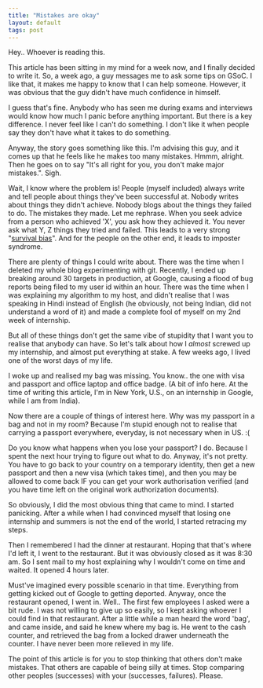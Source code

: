 ```yaml
---
title: "Mistakes are okay"
layout: default
tags: post
---
```

Hey.. Whoever is reading this.

This article has been sitting in my mind for a week now, and I finally decided
to write it. So, a week ago, a guy messages me to ask some tips on GSoC. I like
that, it makes me happy to know that I can help someone. However, it was obvious
that the guy didn't have much confidence in himself.

I guess that's fine. Anybody who has seen me during exams and interviews would
know how much I panic before anything important. But there is a key difference.
I never feel like I can't do something. I don't like it when people say they
don't have what it takes to do something.

Anyway, the story goes something like this. I'm advising this guy, and it comes
up that he feels like he makes too many mistakes. Hmmm, alright. Then he goes on
to say "It's all right for you, you don't make major mistakes.". Sigh.

Wait, I know where the problem is! People (myself included) always write and
tell people about things they've been successful at. Nobody writes about things
they didn't achieve. Nobody blogs about the things they failed to do. The
mistakes they made. Let me rephrase. When you seek advice from a person who
achieved 'X', you ask how they achieved it. You never ask what Y, Z things they
tried and failed. This leads to a very strong "[survival
bias](https://en.wikipedia.org/wiki/Survivorship_bias)". And for the people on
the other end, it leads to imposter syndrome.

There are plenty of things I could write about. There was the time when I
deleted my whole blog experimenting with git. Recently, I ended up breaking
around 30 targets in production, at Google, causing a flood of bug reports
being filed to my user id within an hour. There was the time when I was
explaining my algorithm to my host, and didn't realise that I was speaking in
Hindi instead of English (he obviously, not being Indian, did not understand a
word of it) and made a complete fool of myself on my 2nd week of internship.

But all of these things don't get the same vibe of stupidity that I want you to
realise that anybody can have. So let's talk about how I *almost* screwed up my
internship, and almost put everything at stake. A few weeks ago, I lived one of
the worst days of my life.

I woke up and realised my bag was missing. You know.. the one with visa and
passport and office laptop and office badge. (A bit of info here. At the time
of writing this article, I'm in New York, U.S., on an internship in Google,
while I am from India).

Now there are a couple of things of interest here. Why was my passport in a bag
and not in my room? Because I'm stupid enough not to realise that carrying a
passport everywhere, everyday, is not necessary when in US. :(

Do you know what happens when you lose your passport? I do. Because I spent the
next hour trying to figure out what to do. Anyway, it's not pretty. You have to
go back to your country on a temporary identity, then get a new passport and
then a new visa (which takes time), and then you may be allowed to come back IF
you can get your work authorisation verified (and you have time left on the
original work authorization documents).

So obviously, I did the most obvious thing that came to mind. I started
panicking. After a while when I had convinced myself that losing one internship
and summers is not the end of the world, I started retracing my steps.

Then I remembered I had the dinner at restaurant. Hoping that that's where I'd
left it, I went to the restaurant. But it was obviously closed as it was 8:30
am. So I sent mail to my host explaining why I wouldn't come on time and
waited. It opened 4 hours later.

Must've imagined every possible scenario in that time. Everything from getting
kicked out of Google to getting deported. Anyway, once the restaurant opened, I
went in. Well.. The first few employees I asked were a bit rude. I was not
willing to give up so easily, so I kept asking whoever I could find in that
restaurant. After a little while a man heard the word 'bag', and came inside,
and said he knew where my bag is. He went to the cash counter, and retrieved
the bag from a locked drawer underneath the counter. I have never been more
relieved in my life.

The point of this article is for you to stop thinking that others don't make
mistakes. That others are capable of being silly at times. Stop comparing other
peoples (successes) with your (successes, failures). Please.


<br/> <br/>
